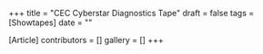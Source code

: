 +++
title = "CEC Cyberstar Diagnostics Tape"
draft = false
tags = [Showtapes]
date = ""

[Article]
contributors = []
gallery = []
+++